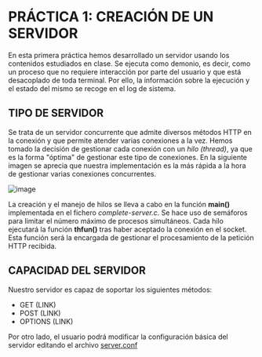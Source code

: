 <h1>PRÁCTICA 1: CREACIÓN DE UN SERVIDOR</h1>

En esta primera práctica hemos desarrollado un servidor usando los contenidos estudiados en clase. Se ejecuta como demonio, es decir, como un proceso que no requiere interacción por parte del usuario y que está desacoplado de toda terminal. Por ello, la información sobre la ejecución y el estado del mismo se recoge en el log de sistema.


<h2>TIPO DE SERVIDOR</h2>

Se trata de un servidor concurrente que admite diversos métodos HTTP en la conexión y que permite atender varias conexiones a la vez. 
Hemos tomado la decisión de gestionar cada conexión con un *hilo (thread)*, ya que es la forma "óptima" de gestionar este tipo de conexiones. En la siguiente imagen se aprecia que nuestra implementación es la más rápida a la hora de gestionar varias conexiones concurrentes.

![image](/uploads/86b82cdac0efe9c33d2fd85e6693d5ed/image.png)

La creación y el manejo de hilos se lleva a cabo en la función **main()** implementada en el fichero *complete-server.c*. Se hace uso de semáforos para limitar el número máximo de procesos simultáneos. 
Cada hilo ejecutará la función **thfun()** tras haber aceptado la conexión en el socket. Esta función será la encargada de gestionar el procesamiento de la petición HTTP recibida.

<h2>CAPACIDAD DEL SERVIDOR</h2>

Nuestro servidor es capaz de soportar los siguientes métodos:
*  GET (LINK)
*  POST (LINK)
*  OPTIONS (LINK)

Por otro lado, el usuario podrá modificar la configuración básica del servidor editando el archivo [server.conf](1.-Arrancando-el-servidor)